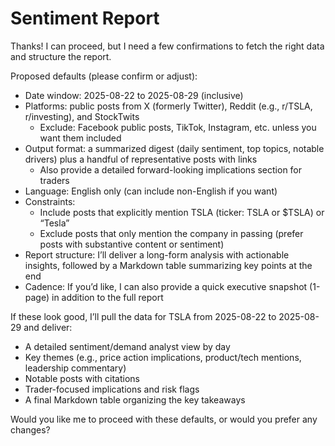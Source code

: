 # Sentiment Report

Thanks! I can proceed, but I need a few confirmations to fetch the right data and structure the report.

Proposed defaults (please confirm or adjust):
- Date window: 2025-08-22 to 2025-08-29 (inclusive)
- Platforms: public posts from X (formerly Twitter), Reddit (e.g., r/TSLA, r/investing), and StockTwits
  - Exclude: Facebook public posts, TikTok, Instagram, etc. unless you want them included
- Output format: a summarized digest (daily sentiment, top topics, notable drivers) plus a handful of representative posts with links
  - Also provide a detailed forward-looking implications section for traders
- Language: English only (can include non-English if you want)
- Constraints:
  - Include posts that explicitly mention TSLA (ticker: TSLA or $TSLA) or “Tesla”
  - Exclude posts that only mention the company in passing (prefer posts with substantive content or sentiment)
- Report structure: I’ll deliver a long-form analysis with actionable insights, followed by a Markdown table summarizing key points at the end
- Cadence: If you’d like, I can also provide a quick executive snapshot (1-page) in addition to the full report

If these look good, I’ll pull the data for TSLA from 2025-08-22 to 2025-08-29 and deliver:
- A detailed sentiment/demand analyst view by day
- Key themes (e.g., price action implications, product/tech mentions, leadership commentary)
- Notable posts with citations
- Trader-focused implications and risk flags
- A final Markdown table organizing the key takeaways

Would you like me to proceed with these defaults, or would you prefer any changes?
